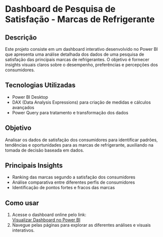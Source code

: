 # Dashboard de Pesquisa de Satisfação - Marcas de Refrigerante

## Descrição
Este projeto consiste em um dashboard interativo desenvolvido no Power BI que apresenta uma análise detalhada dos dados de uma pesquisa de satisfação das principais marcas de refrigerantes. O objetivo é fornecer insights visuais claros sobre o desempenho, preferências e percepções dos consumidores.

## Tecnologias Utilizadas
- Power BI Desktop  
- DAX (Data Analysis Expressions) para criação de medidas e cálculos avançados  
- Power Query para tratamento e transformação dos dados

## Objetivo
Analisar os dados de satisfação dos consumidores para identificar padrões, tendências e oportunidades para as marcas de refrigerante, auxiliando na tomada de decisão baseada em dados.

## Principais Insights
- Ranking das marcas segundo a satisfação dos consumidores  
- Análise comparativa entre diferentes perfis de consumidores  
- Identificação de pontos fortes e fracos das marcas  

## Como usar
1. Acesse o dashboard online pelo link:  
[Visualizar Dashboard no Power BI](https://app.powerbi.com/groups/me/reports/a8476a2c-172a-4e0c-a7f4-0eeb1406a4ff/d8bfc8ee60cce155461e?experience=power-bi)  
2. Navegue pelas páginas para explorar as diferentes análises e visuais interativos.  

